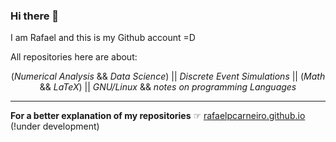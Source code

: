 ### Hi there 👋

I am Rafael and this is my Github account =D                                        
                                                                                    
All repositories here are about:
<div align=center>
 (<em>Numerical Analysis</em> && <em>Data Science</em>) ||
 <em>Discrete Event Simulations</em> ||
 (<em>Math</em> && <em>LaTeX</em>) ||
 <em>GNU/Linux</em> && <em>notes on programming Languages</em>
</div>

---
<strong>For a better explanation of my repositories</strong>
☞ [rafaelpcarneiro.github.io](https://rafaelpcarneiro.github.io) (!under development)
